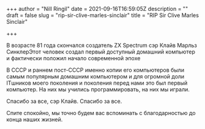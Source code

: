 +++
author = "Nill Ringil"
date = 2021-09-16T16:59:05Z
description = ""
draft = false
slug = "rip-sir-clive-marles-sinclair"
title = "RIP Sir Clive Marles Sinclair"

+++


В возрасте 81 года скончался создатель ZX Spectrum сэр Клайв Марльз СинклерЭтот человек создал первый доступный домашний компьютер и фактически положил начало современной эпохе

В СССР и раннем пост-СССР именно копии его компьютеров были самым популярным домашним компьютером и для огромной доли ITшников моего поколения и поколения перед нами это был первый компьютер. На них мы учились программировать, на них мы играли.

Спасибо за все, сэр Клайв. Спасибо за все.

Спите спокойно, мы точно будем вас вспоминать с благодарностью до конца наших жизней.

